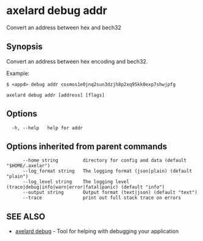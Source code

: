 # axelard debug addr

Convert an address between hex and bech32

## Synopsis

Convert an address between hex encoding and bech32.

Example:

```
$ <appd> debug addr cosmos1e0jnq2sun3dzjh8p2xq95kk0exp7shwjpfg
```

```
axelard debug addr [address] [flags]
```

## Options

```
  -h, --help   help for addr
```

## Options inherited from parent commands

```
      --home string         directory for config and data (default "$HOME/.axelar")
      --log_format string   The logging format (json|plain) (default "plain")
      --log_level string    The logging level (trace|debug|info|warn|error|fatal|panic) (default "info")
      --output string       Output format (text|json) (default "text")
      --trace               print out full stack trace on errors
```

## SEE ALSO

- [axelard debug](/cli-docs/v0_27_0/axelard_debug) - Tool for helping with debugging your application
